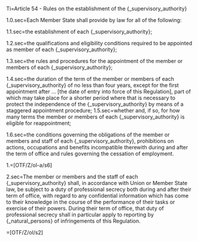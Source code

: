 Ti=Article 54 - Rules on the establishment of the {_supervisory_authority}

1.0.sec=Each Member State shall provide by law for all of the following:

1.1.sec=the establishment of each {_supervisory_authority};

1.2.sec=the qualifications and eligibility conditions required to be appointed as member of each {_supervisory_authority};

1.3.sec=the rules and procedures for the appointment of the member or members of each {_supervisory_authority};

1.4.sec=the duration of the term of the member or members of each {_supervisory_authority} of no less than four years, except for the first appointment after … [the date of entry into force of this Regulation], part of which may take place for a shorter period where that is necessary to protect the independence of the {_supervisory_authority} by means of a staggered appointment procedure;
1.5.sec=whether and, if so, for how many terms the member or members of each {_supervisory_authority} is eligible for reappointment;

1.6.sec=the conditions governing the obligations of the member or members and staff of each {_supervisory_authority}, prohibitions on actions, occupations and benefits incompatible therewith during and after the term of office and rules governing the cessation of employment.

1.=[OTF/Z/ol-a/s6]

2.sec=The member or members and the staff of each {_supervisory_authority} shall, in accordance with Union or Member State law, be subject to a duty of professional secrecy both during and after their term of office, with regard to any confidential information which has come to their knowledge in the course of the performance of their tasks or exercise of their powers. During their term of office, that duty of professional secrecy shall in particular apply to reporting by {_natural_persons} of infringements of this Regulation.

=[OTF/Z/ol/s2]
